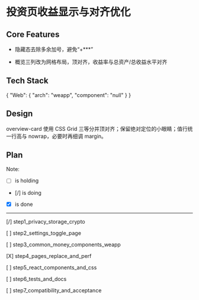 # 投资页收益显示与对齐优化

## Core Features

- 隐藏态去除多余加号，避免“+***”

- 概览三列改为网格布局，顶对齐，收益率与总资产/总收益水平对齐

## Tech Stack

{
  "Web": {
    "arch": "weapp",
    "component": "null"
  }
}

## Design

overview-card 使用 CSS Grid 三等分并顶对齐；保留绝对定位的小眼睛；值行统一行高与 nowrap，必要时再细调 margin。

## Plan

Note: 

- [ ] is holding
- [/] is doing
- [X] is done

---

[/] step1_privacy_storage_crypto

[ ] step2_settings_toggle_page

[ ] step3_common_money_components_weapp

[X] step4_pages_replace_and_perf

[ ] step5_react_components_and_css

[ ] step6_tests_and_docs

[ ] step7_compatibility_and_acceptance
